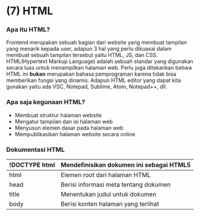 # (7) HTML

### Apa itu HTML?
Frontend merupakan sebuah bagian dari website yang membuat tampilan yang menarik kepada user, adapun 3 hal yang perlu dikuasai dalam membuat sebuah tampilan tersebut yaitu HTML, JS, dan CSS. HTML(Hypertext Markup Language) adalah sebuah standar yang digunakan secara luas untuk menampilkan halaman web. Perlu juga ditekankan bahwa HTML ini **bukan** merupakan bahasa pemprograman karena tidak bisa memberikan fungsi yang dinamis. Adapun HTML editor yang dapat kita gunakan yaitu ada VSC, Notepad, Sublime, Atom, Notepad++, dll.

### Apa saja kegunaan HTML?
- Membuat struktur halaman website
- Mengatur tampilan dan isi halaman web
- Menyusun elemen dasar pada halaman web
- Mempublikasikan halaman website secara online

### Dokumentasi HTML
| !DOCTYPE html | Mendefinisikan dokumen ini sebagai HTML5 |
| ----------- | ----------- |
| html | Elemen root dari halaman HTML |
| head | Berisi informasi meta tentang dokumen |
| title | Menentukan judul untuk dokumen |
| body | Berisi konten halaman yang terlihat |